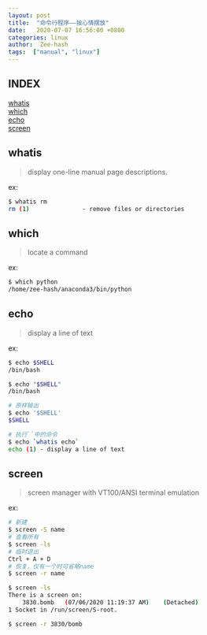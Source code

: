 ```yaml
---
layout: post
title:  "命令行程序——按心情摆放"
date:   2020-07-07 16:56:00 +0800
categories: linux
author:  Zee-hash
tags:  ["manual", "linux"]
---
```

## INDEX  
[whatis](#whatis)  
[which](#which)  
[echo](#echo)  
[screen](#screen)  

## whatis
> display one-line manual page descriptions.  

ex:
```bash
$ whatis rm
rm (1)               - remove files or directories
```  
## which  
> locate a command  

ex:
```bash
$ which python
/home/zee-hash/anaconda3/bin/python
```

## echo  
> display a line of text  

ex:
```bash
$ echo $SHELL
/bin/bash

$ echo "$SHELL"
/bin/bash

# 原样输出
$ echo '$SHELL'
$SHELL

# 执行``中的命令
$ echo `whatis echo`
echo (1) - display a line of text
```
## screen  
> screen manager with VT100/ANSI terminal emulation  

ex:
```bash
# 新建
$ screen -S name
# 查看所有
$ screen -ls
# 临时退出
Ctrl + A + D
# 恢复，仅有一个时可省略name
$ screen -r name

$ screen -ls
There is a screen on:
	3830.bomb	(07/06/2020 11:19:37 AM)	(Detached)
1 Socket in /run/screen/S-root.

$ screen -r 3830/bomb
```